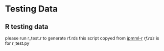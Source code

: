 # Testing Data
## R testing data
please run r_test.r to generate rf.rds
this script copyed from [jpmml-r](https://github.com/jpmml/jpmml-r)
*rf.rds* is for r_test.py
